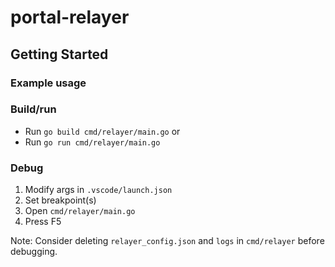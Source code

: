 # portal-relayer

## Getting Started
### Example usage

### Build/run

- Run `go build cmd/relayer/main.go`
or
- Run `go run cmd/relayer/main.go`

### Debug

1. Modify args in `.vscode/launch.json`
2. Set breakpoint(s)
3. Open `cmd/relayer/main.go`
4. Press F5

Note: Consider deleting `relayer_config.json` and `logs` in `cmd/relayer` before debugging.